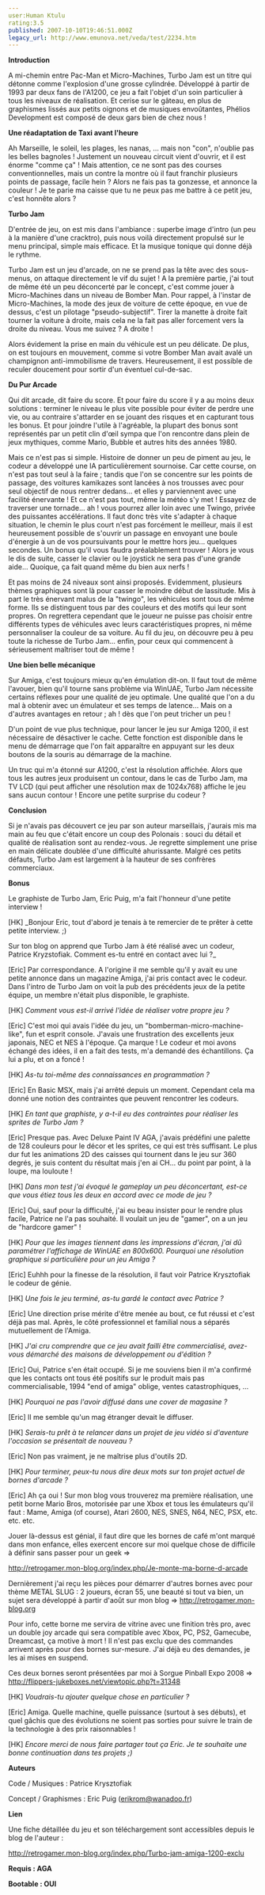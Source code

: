 ```yaml
---
user:Human Ktulu
rating:3.5
published: 2007-10-10T19:46:51.000Z
legacy_url: http://www.emunova.net/veda/test/2234.htm
---
```

**Introduction**  

  

A mi-chemin entre Pac-Man et Micro-Machines, Turbo Jam est un titre qui détonne comme l'explosion d'une grosse cylindrée. Développé à partir de 1993 par deux fans de l'A1200, ce jeu a fait l'objet d'un soin particulier à tous les niveaux de réalisation. Et cerise sur le gâteau, en plus de graphismes lissés aux petits oignons et de musiques envoûtantes, Phélios Development est composé de deux gars bien de chez nous !  

  

  

**Une réadaptation de Taxi avant l'heure**  

  

Ah Marseille, le soleil, les plages, les nanas, ... mais non "con", n'oublie pas les belles bagnoles ! Justement un nouveau circuit vient d'ouvrir, et il est énorme "comme ça" ! Mais attention, ce ne sont pas des courses conventionnelles, mais un contre la montre où il faut franchir plusieurs points de passage, facile hein ? Alors ne fais pas ta gonzesse, et annonce la couleur ! Je te parie ma caisse que tu ne peux pas me battre à ce petit jeu, c'est honnête alors ?  

  

  

**Turbo Jam**  

  

D'entrée de jeu, on est mis dans l'ambiance : superbe image d'intro (un peu à la manière d'une cracktro), puis nous voilà directement propulsé sur le menu principal, simple mais efficace. Et la musique tonique qui donne déjà le rythme.  

  

Turbo Jam est un jeu d'arcade, on ne se prend pas la tête avec des sous-menus, on attaque directement le vif du sujet ! A la première partie, j'ai tout de même été un peu déconcerté par le concept, c'est comme jouer à Micro-Machines dans un niveau de Bomber Man. Pour rappel, à l'instar de Micro-Machines, la mode des jeux de voiture de cette époque, en vue de dessus, c'est un pilotage "pseudo-subjectif". Tirer la manette à droite fait tourner la voiture à droite, mais cela ne la fait pas aller forcement vers la droite du niveau. Vous me suivez ? A droite !  

  

Alors évidement la prise en main du véhicule est un peu délicate. De plus, on est toujours en mouvement, comme si votre Bomber Man avait avalé un champignon anti-immobilisme de travers. Heureusement, il est possible de reculer doucement pour sortir d'un éventuel cul-de-sac.  

  

  

**Du Pur Arcade**  

  

Qui dit arcade, dit faire du score. Et pour faire du score il y a au moins deux solutions : terminer le niveau le plus vite possible pour éviter de perdre une vie, ou au contraire s'attarder en se jouant des risques et en capturant tous les bonus. Et pour joindre l'utile à l'agréable, la plupart des bonus sont représentés par un petit clin d'œil sympa que l'on rencontre dans plein de jeux mythiques, comme Mario, Bubble et autres hits des années 1980\.  

  

Mais ce n'est pas si simple. Histoire de donner un peu de piment au jeu, le codeur a développé une IA particulièrement sournoise. Car cette course, on n'est pas tout seul à la faire ; tandis que l'on se concentre sur les points de passage, des voitures kamikazes sont lancées à nos trousses avec pour seul objectif de nous rentrer dedans... et elles y parviennent avec une facilité énervante ! Et ce n'est pas tout, même la météo s'y met ! Essayez de traverser une tornade... ah ! vous pourrez aller loin avec une Twingo, privée des puissantes accélérations. Il faut donc très vite s'adapter à chaque situation, le chemin le plus court n'est pas forcément le meilleur, mais il est heureusement possible de s'ouvrir un passage en envoyant une boule d'énergie à un de vos poursuivants pour le mettre hors jeu... quelques secondes. Un bonus qu'il vous faudra préalablement trouver ! Alors je vous le dis de suite, casser le clavier ou le joystick ne sera pas d'une grande aide... Quoique, ça fait quand même du bien aux nerfs !  

  

Et pas moins de 24 niveaux sont ainsi proposés. Evidemment, plusieurs thèmes graphiques sont là pour casser le moindre début de lassitude. Mis à part le très énervant malus de la "twingo", les véhicules sont tous de même forme. Ils se distinguent tous par des couleurs et des motifs qui leur sont propres. On regrettera cependant que le joueur ne puisse pas choisir entre différents types de véhicules avec leurs caractéristiques propres, ni même personnaliser la couleur de sa voiture. Au fil du jeu, on découvre peu à peu toute la richesse de Turbo Jam... enfin, pour ceux qui commencent à sérieusement maîtriser tout de même !  

  

  

**Une bien belle mécanique**  

  

Sur Amiga, c'est toujours mieux qu'en émulation dit-on. Il faut tout de même l'avouer, bien qu'il tourne sans problème via WinUAE, Turbo Jam nécessite certains réflexes pour une qualité de jeu optimale. Une qualité que l'on a du mal à obtenir avec un émulateur et ses temps de latence... Mais on a d'autres avantages en retour ; ah ! dès que l'on peut tricher un peu !  

  

D'un point de vue plus technique, pour lancer le jeu sur Amiga 1200, il est nécessaire de désactiver le cache. Cette fonction est disponible dans le menu de démarrage que l'on fait apparaître en appuyant sur les deux boutons de la souris au démarrage de la machine.  

  

Un truc qui m'a étonné sur A1200, c'est la résolution affichée. Alors que tous les autres jeux produisent un contour, dans le cas de Turbo Jam, ma TV LCD (qui peut afficher une résolution max de 1024x768) affiche le jeu sans aucun contour ! Encore une petite surprise du codeur ?  

  

  

**Conclusion**  

  

Si je n'avais pas découvert ce jeu par son auteur marseillais, j'aurais mis ma main au feu que c'était encore un coup des Polonais : souci du détail et qualité de réalisation sont au rendez-vous. Je regrette simplement une prise en main délicate doublée d'une difficulté ahurissante. Malgré ces petits défauts, Turbo Jam est largement à la hauteur de ses confrères commerciaux.  

  

  

**Bonus**  

  

Le graphiste de Turbo Jam, Eric Puig, m'a fait l'honneur d'une petite interview !  

  

  

\[HK\] _Bonjour Eric, tout d'abord je tenais à te remercier de te prêter à cette petite interview. ;)  

Sur ton blog on apprend que Turbo Jam à été réalisé avec un codeur, Patrice Kryzstofiak. Comment es-tu entré en contact avec lui ?_  

  

\[Eric\] Par correspondance. A l'origine il me semble qu'il y avait eu une petite annonce dans un magazine Amiga, j'ai pris contact avec le codeur. Dans l'intro de Turbo Jam on voit la pub des précédents jeux de la petite équipe, un membre n'était plus disponible, le graphiste.  

  

\[HK\] _Comment vous est-il arrivé l'idée de réaliser votre propre jeu ?_  

  

\[Eric\] C'est moi qui avais l'idée du jeu, un "bomberman-micro-machine-like", fun et esprit console. J'avais une frustration des excellents jeux japonais, NEC et NES à l'époque. Ça marque ! Le codeur et moi avons échangé des idées, il en a fait des tests, m'a demandé des échantillons. Ça lui a plu, et on a foncé !  

  

  

\[HK\] _As-tu toi-même des connaissances en programmation ?_  

  

\[Eric\] En Basic MSX, mais j'ai arrêté depuis un moment. Cependant cela ma donné une notion des contraintes que peuvent rencontrer les codeurs.  

  

\[HK\] _En tant que graphiste, y a-t-il eu des contraintes pour réaliser les sprites de Turbo Jam ?_  

  

\[Eric\] Presque pas. Avec Deluxe Paint IV AGA, j'avais prédéfini une palette de 128 couleurs pour le décor et les sprites, ce qui est très suffisant. Le plus dur fut les animations 2D des caisses qui tournent dans le jeu sur 360 degrés, je suis content du résultat mais j'en ai CH... du point par point, à la loupe, ma louloute !  

  

\[HK\] _Dans mon test j'ai évoqué le gameplay un peu déconcertant, est-ce que vous étiez tous les deux en accord avec ce mode de jeu ?_  

  

\[Eric\] Oui, sauf pour la difficulté, j'ai eu beau insister pour le rendre plus facile, Patrice ne l'a pas souhaité. Il voulait un jeu de "gamer", on a un jeu de "hardcore gamer" !  

  

\[HK\] _Pour que les images tiennent dans les impressions d'écran, j'ai dû paramétrer l'affichage de WinUAE en 800x600\. Pourquoi une résolution graphique si particulière pour un jeu Amiga ?_  

  

\[Eric\] Euhhh pour la finesse de la résolution, il faut voir Patrice Krysztofiak le codeur de génie.  

  

\[HK\] _Une fois le jeu terminé, as-tu gardé le contact avec Patrice ?_  

  

\[Eric\] Une direction prise mérite d'être menée au bout, ce fut réussi et c'est déjà pas mal. Après, le côté professionnel et familial nous a séparés mutuellement de l'Amiga.  

  

\[HK\] _J'ai cru comprendre que ce jeu avait failli être commercialisé, avez-vous démarché des maisons de développement ou d'édition ?_  

  

\[Eric\] Oui, Patrice s'en était occupé. Si je me souviens bien il m'a confirmé que les contacts ont tous été positifs sur le produit mais pas commercialisable, 1994 "end of amiga" oblige, ventes catastrophiques, ...  

  

\[HK\] _Pourquoi ne pas l'avoir diffusé dans une cover de magasine ?_  

  

\[Eric\] Il me semble qu'un mag étranger devait le diffuser.  

  

\[HK\] _Serais-tu prêt à te relancer dans un projet de jeu vidéo si d'aventure l'occasion se présentait de nouveau ?_  

  

\[Eric\] Non pas vraiment, je ne maîtrise plus d'outils 2D.  

  

\[HK\] _Pour terminer, peux-tu nous dire deux mots sur ton projet actuel de bornes d'arcade ?_  

  

\[Eric\] Ah ça oui ! Sur mon blog vous trouverez ma première réalisation, une petit borne Mario Bros, motorisée par une Xbox et tous les émulateurs qu'il faut : Mame, Amiga (of course), Atari 2600, NES, SNES, N64, NEC, PSX, etc. etc. etc.  

Jouer là-dessus est génial, il faut dire que les bornes de café m'ont marqué dans mon enfance, elles exercent encore sur moi quelque chose de difficile à définir sans passer pour un geek =\>  

http://retrogamer.mon-blog.org/index.php/Je-monte-ma-borne-d-arcade  

  

Dernièrement j'ai reçu les pièces pour démarrer d'autres bornes avec pour thème METAL SLUG : 2 joueurs, écran 55, une beauté si tout va bien, un sujet sera développé à partir d'août sur mon blog =\> http://retrogamer.mon-blog.org  

Pour info, cette borne me servira de vitrine avec une finition très pro, avec un double joy arcade qui sera compatible avec Xbox, PC, PS2, Gamecube, Dreamcast, ça motive à mort ! Il n'est pas exclu que des commandes arrivent après pour des bornes sur-mesure. J'ai déjà eu des demandes, je les ai mises en suspend.  

  

Ces deux bornes seront présentées par moi à Sorgue Pinball Expo 2008 =\> http://flippers-jukeboxes.net/viewtopic.php?t=31348  

  

\[HK\] _Voudrais-tu ajouter quelque chose en particulier ?_  

  

\[Eric\] Amiga. Quelle machine, quelle puissance (surtout à ses débuts), et quel gâchis que des évolutions ne soient pas sorties pour suivre le train de la technologie à des prix raisonnables !  

  

\[HK\] _Encore merci de nous faire partager tout ça Eric. Je te souhaite une bonne continuation dans tes projets ;)_  

  

  

**Auteurs**  

  

Code / Musiques : Patrice Krysztofiak  

Concept / Graphismes : Eric Puig (erikrom@wanadoo.fr)  

  

  

**Lien**  

  

Une fiche détaillée du jeu et son téléchargement sont accessibles depuis le blog de l'auteur :  

http://retrogamer.mon-blog.org/index.php/Turbo-jam-amiga-1200-exclu  

  

  

**Requis : AGA**  

  

**Bootable : OUI**